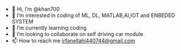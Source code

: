 - 👋 Hi, I’m @khan700
- 👀 I’m interested in coding of ML, DL, MATLAB,AI,IOT and ENBEDED SYSTEM
- 🌱 I’m currently learning coding
- 💞️ I’m looking to collaborate on self driving car module
- 📫 How to reach me irfanellahi440744@gmail.com

<!---
khan700/khan700 is a ✨ special ✨ repository because its `README.md` (this file) appears on your GitHub profile.
You can click the Preview link to take a look at your changes.
--->
